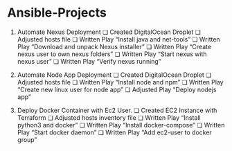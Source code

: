 # Ansible-Projects

1. Automate Nexus Deployment
  ❏ Created DigitalOcean Droplet
  ❏ Adjusted hosts file
  ❏ Written Play “Install java and net-tools”
  ❏ Written Play “Download and unpack Nexus installer”
  ❏ Written Play “Create nexus user to own nexus folders”
  ❏ Written Play “Start nexus with nexus user”
  ❏ Written Play “Verify nexus running”

2. Automate Node App Deployment
  ❏ Created DigitalOcean Droplet
  ❏ Adjusted hosts file
  ❏ Written Play “Install node and npm”
  ❏ Written Play “Create new linux user for node app”
  ❏ Adjusted Play “Deploy nodejs app”

3. Deploy Docker Container with Ec2 User.
  ❏ Created EC2 Instance with Terraform
  ❏ Adjusted hosts inventory file
  ❏ Written Play “Install python3 and docker”
  ❏ Written Play “Install docker-compose”
  ❏ Written Play “Start docker daemon”
  ❏ Written Play “Add ec2-user to docker group”
